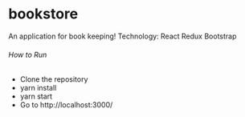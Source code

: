 # bookstore
An application for book keeping!
Technology:
React
Redux
Bootstrap

###### How to Run
- Clone the repository
- yarn install
- yarn start
- Go to http://localhost:3000/
